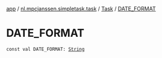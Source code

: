 [app](../../index.md) / [nl.mpcjanssen.simpletask.task](../index.md) / [Task](index.md) / [DATE_FORMAT](.)

# DATE_FORMAT

`const val DATE_FORMAT: `[`String`](https://kotlinlang.org/api/latest/jvm/stdlib/kotlin/-string/index.html)